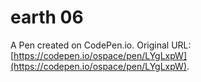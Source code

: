 # earth 06

A Pen created on CodePen.io. Original URL: [https://codepen.io/ospace/pen/LYgLxpW](https://codepen.io/ospace/pen/LYgLxpW).

